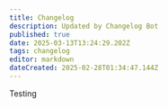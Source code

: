 ```yaml
---
title: Changelog
description: Updated by Changelog Bot
published: true
date: 2025-03-13T13:24:29.202Z
tags: changelog
editor: markdown
dateCreated: 2025-02-28T01:34:47.144Z
---
```


Testing